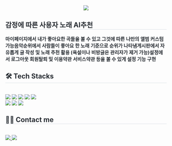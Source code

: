 <div align= "center">
    <img src="https://capsule-render.vercel.app/api?type=rounded&color=d07862&height=120&text=HENOAIROCK&animation=twinkling&fontColor=000000&fontSize=70" />
    </div>
    <div style="text-align: left;"> 
    <h2 style="border-bottom: 1px solid #d8dee4; color: #282d33;"> 감정에 따른 사용자 노래 AI추천 </h2>  
    <div style="font-weight: 700; font-size: 15px; text-align: left; color: #282d33;"> 마이페이지에서 내가 좋아요한 곡들을 볼 수 있고 그것에 따른 나만의 앨범 커스텀 가능</li>음악순위에서 사람들이 좋아요 한 노래 기준으로 순위가 나타냄</li>게시판에서 자유롭게 글 작성 및 노래 추천 활용 (욕설이나 비방글은 관리자가 제거 가능)</li>설정에서 로그아웃 회원탈퇴 및 이용약관 서비스약관 등을 볼 수 있게 설정 기능 구현 </div> 
    </div>
    <div style="text-align: left;">
    <h2 style="border-bottom: 1px solid #d8dee4; color: #282d33;"> 🛠️ Tech Stacks </h2> <br> 
    <div style="margin: ; text-align: left;" "text-align: left;"> <img src="https://img.shields.io/badge/Spring-6DB33F?style=for-the-badge&logo=Spring&logoColor=white">
          <img src="https://img.shields.io/badge/Git-F05032?style=for-the-badge&logo=Git&logoColor=white">
          <img src="https://img.shields.io/badge/Javascript-F7DF1E?style=for-the-badge&logo=Javascript&logoColor=white">
          <img src="https://img.shields.io/badge/Java-007396?style=for-the-badge&logo=Java&logoColor=white">
          <img src="https://img.shields.io/badge/MySQL-4479A1?style=for-the-badge&logo=MySQL&logoColor=white">
          <br/><img src="https://img.shields.io/badge/HTML5-E34F26?style=for-the-badge&logo=HTML5&logoColor=white">
          <img src="https://img.shields.io/badge/Figma-F24E1E?style=for-the-badge&logo=Figma&logoColor=white">
          <img src="https://img.shields.io/badge/CSS3-1572B6?style=for-the-badge&logo=CSS3&logoColor=white">
          </div>
    </div>
    <div style="text-align: left;">
    <h2 style="border-bottom: 1px solid #d8dee4; color: #282d33;"> 🧑‍💻 Contact me </h2> <br> 
    <div style="text-align: left;"> <a href=https://instagram.com/__llc_cll__?igshid=MTk0NTkyODZkYg==> <img src="https://img.shields.io/badge/Instagram-E4405F?style=for-the-badge&logo=Instagram&logoColor=white&link=https://instagram.com/__llc_cll__?igshid=MTk0NTkyODZkYg=="> </a>
         <a href=mailto:kevin0019@gmail.com> <img src="https://img.shields.io/badge/Gmail-EA4335?style=for-the-badge&logo=Gmail&logoColor=white&link=mailto:kevin0019@gmail.com"> </a>
          </div>  <br> 
    <div style="text-align: left;">  </div> 
    </div>

    
